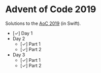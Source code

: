 # Advent of Code 2019

Solutions to the [AoC 2019](https://adventofcode.com/) (in Swift).

* [✓] Day 1
* Day 2
  * [✓] Part 1
  * [✓] Part 2
* Day 3
  * [✓] Part 1
  * [✓] Part 2